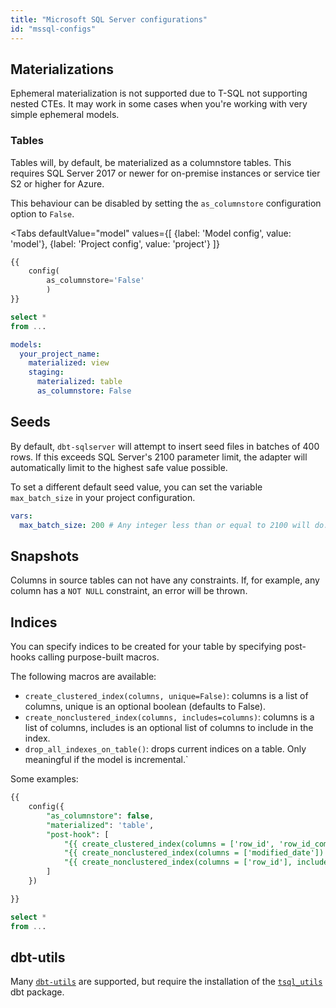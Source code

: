 ```yaml
---
title: "Microsoft SQL Server configurations"
id: "mssql-configs"
---
```


## Materializations

Ephemeral materialization is not supported due to T-SQL not supporting nested CTEs. It may work in some cases when you're working with very simple ephemeral models.

### Tables

Tables will, by default, be materialized as a columnstore tables.
This requires SQL Server 2017 or newer for on-premise instances or service tier S2 or higher for Azure.

This behaviour can be disabled by setting the `as_columnstore` configuration option to `False`.

<Tabs
defaultValue="model"
values={[
{label: 'Model config', value: 'model'},
{label: 'Project config', value: 'project'}
]}
>

<TabItem value="model">

<File name="models/example.sql">

```sql
{{
    config(
        as_columnstore='False'
        )
}}

select *
from ...
```

</File>

</TabItem>

<TabItem value="project">

<File name="dbt_project.yml">

```yaml
models:
  your_project_name:
    materialized: view
    staging:
      materialized: table
      as_columnstore: False
```

</File>

</TabItem>

</Tabs>

## Seeds

By default, `dbt-sqlserver` will attempt to insert seed files in batches of 400 rows.
If this exceeds SQL Server's 2100 parameter limit, the adapter will automatically limit to the highest safe value possible.

To set a different default seed value, you can set the variable `max_batch_size` in your project configuration.

<File name="dbt_project.yml">

```yaml
vars:
  max_batch_size: 200 # Any integer less than or equal to 2100 will do.
```

</File>

## Snapshots

Columns in source tables can not have any constraints.
If, for example, any column has a `NOT NULL` constraint, an error will be thrown.

## Indices

You can specify indices to be created for your table by specifying post-hooks calling purpose-built macros.

The following macros are available:

* `create_clustered_index(columns, unique=False)`: columns is a list of columns, unique is an optional boolean (defaults to False).
* `create_nonclustered_index(columns, includes=columns)`: columns is a list of columns, includes is an optional list of columns to include in the index.
* `drop_all_indexes_on_table()`: drops current indices on a table. Only meaningful if the model is incremental.`

Some examples:

<File name="models/example.sql">

```sql
{{
    config({
        "as_columnstore": false,
        "materialized": 'table',
        "post-hook": [
            "{{ create_clustered_index(columns = ['row_id', 'row_id_complement'], unique=True) }}",
            "{{ create_nonclustered_index(columns = ['modified_date']) }}",
            "{{ create_nonclustered_index(columns = ['row_id'], includes = ['modified_date']) }}",
        ]
    })

}}

select *
from ...
```

</File>

## dbt-utils

Many [`dbt-utils`](https://hub.getdbt.com/dbt-labs/dbt_utils/latest/) are supported,
but require the installation of the [`tsql_utils`](https://hub.getdbt.com/dbt-msft/tsql_utils/latest/) dbt package.
